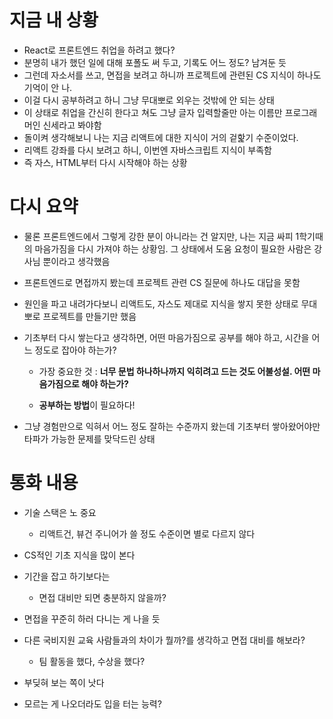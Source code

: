 # 지금 내 상황

- React로 프론트엔드 취업을 하려고 했다?
- 분명히 내가 했던 일에 대해 포폴도 써 두고, 기록도 어느 정도? 남겨둔 듯
- 그런데 자소서를 쓰고, 면접을 보려고 하니까 프로젝트에 관련된 CS 지식이 하나도 기억이 안 나.
- 이걸 다시 공부하려고 하니 그냥 무대뽀로 외우는 것밖에 안 되는 상태
- 이 상태로 취업을 간신히 한다고 쳐도 그냥 글자 입력할줄만 아는 이름만 프로그래머인 신세라고 봐야함
- 돌이켜 생각해보니 나는 지금 리액트에 대한 지식이 거의 겉핥기 수준이었다.
- 리액트 강좌를 다시 보려고 하니, 이번엔 자바스크립트 지식이 부족함
- 즉 자스, HTML부터 다시 시작해야 하는 상황

# 다시 요약

- 물론 프론트엔드에서 그렇게 강한 분이 아니라는 건 알지만, 나는 지금 싸피 1학기때의 마음가짐을 다시 가져야 하는 상황임. 그 상태에서 도움 요청이 필요한 사람은 강사님 뿐이라고 생각했음

- 프론트엔드로 면접까지 봤는데 프로젝트 관련 CS 질문에 하나도 대답을 못함

- 원인을 파고 내려가다보니 리액트도, 자스도 제대로 지식을 쌓지 못한 상태로 무대뽀로 프로젝트를 만들기만 했음

- 기초부터 다시 쌓는다고 생각하면, 어떤 마음가짐으로 공부를 해야 하고, 시간을 어느 정도로 잡아야 하는가?

  - 가장 중요한 것 : **너무 문법 하나하나까지 익히려고 드는 것도 어불성설. 어떤 마음가짐으로 해야 하는가?**

  - **공부하는 방법**이 필요하다!

- 그냥 경험만으로 익혀서 어느 정도 잘하는 수준까지 왔는데 기초부터 쌓아왔어야만 타파가 가능한 문제를 맞닥드린 상태

# 통화 내용

- 기술 스택은 노 중요
  - 리액트건, 뷰건 주니어가 쓸 정도 수준이면 별로 다르지 않다
- CS적인 기초 지식을 많이 본다
- 기간을 잡고 하기보다는
  - 면접 대비만 되면 충분하지 않을까?
- 면접을 꾸준히 하러 다니는 게 나을 듯

- 다른 국비지원 교육 사람들과의 차이가 뭘까?를 생각하고 면접 대비를 해보라?
  - 팀 활동을 했다, 수상을 했다?
- 부딪혀 보는 쪽이 낫다
- 모르는 게 나오더라도 입을 터는 능력?